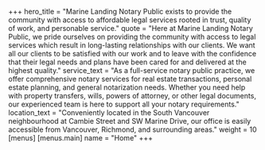 +++
hero_title = "Marine Landing Notary Public exists to provide the community with access to affordable legal services rooted in trust, quality of work, and personable service."
quote = "Here at Marine Landing Notary Public, we pride ourselves on providing the community with access to legal services which result in long-lasting relationships with our clients. We want all our clients to be satisfied with our work and to leave with the confidence that their legal needs and plans have been cared for and delivered at the highest quality."
service_text = "As a full-service notary public practice, we offer comprehensive notary services for real estate transactions, personal estate planning, and general notarization needs. Whether you need help with property transfers, wills, powers of attorney, or other legal documents, our experienced team is here to support all your notary requirements."
location_text = "Conveniently located in the South Vancouver neighbourhood at Cambie Street and SW Marine Drive, our office is easily accessible from Vancouver, Richmond, and surrounding areas."
weight = 10
[menus]
  [menus.main]
    name = "Home"
+++
